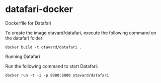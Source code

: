 datafari-docker
===============

Dockerfile for Datafari

To create the image otavard/datafari, execute the following command on the datafari folder:

    docker build -t otavard/datafari .


Running Datafari

Run the following command to start Datafari:

    docker run -t -i -p 8080:8080 otavard/datafari
